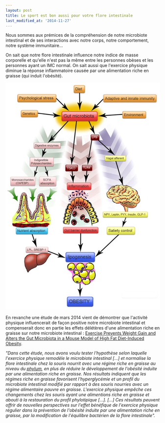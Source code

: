 ```yaml
---
layout: post
title: Le sport est bon aussi pour votre flore intestinale
last_modified_at: '2014-11-27'
---
```


Nous sommes aux prémices de la compréhension de notre microbiote intestinal et de ses interactions avec notre corps,
notre comportement, notre système immunitaire...

On sait que notre flore intestinale influence notre indice de masse corporelle et qu'elle n'est pas la même
entre les personnes obèses et les personnes ayant un IMC normal.
On sait aussi que l'exercice physique diminue la réponse inflammatoire causée
par une alimentation riche en graisse (qui induit l'obésité).

[![Gut microbiota](/assets/2014-04-17/Gut-microbiota.jpg)](http://www.ncbi.nlm.nih.gov/pmc/articles/PMC3303978/)

En revanche une étude de mars 2014 vient de démontrer que l'activité physique influencerait de façon positive notre microbiote intestinal
et compenserait donc en partie les effets délétères d'une alimentation riche en graisse sur notre microbiote intestinal :
[Exercise Prevents Weight Gain and Alters the Gut Microbiota in a Mouse Model of High Fat Diet-Induced Obesity](http://www.ncbi.nlm.nih.gov/pmc/articles/PMC3966766/).

_"Dans cette étude, nous avons voulu tester l'hypothèse selon laquelle l'exercice physique remodèle le microbiote intestinal [...]
et normalise la flore intestinale chez la souris nourrit avec une régime riche en graisse au niveau du [phylum](https://fr.wikipedia.org/wiki/Embranchement_(biologie)),
en plus de réduire le développement de l'obésité induite par une alimentation riche en graisse.
Nos résultats indiquent que les régimes riche en graisse favorisent l'hyperglycémie et un profil du microbiote intestinal
modifié par rapport à des souris nourries avec un régime alimentaire pauvre en graisse.
L'exercice physique empêche ces changements chez les souris ayant une alimentions riche en graisse et abouti
à la restauration du profil phylotipique [...].
[...] Ces résultats peuvent offrir de nouvelles perspectives sur l'effet bénéfique de l'exercice physique régulier
dans la prévention de l'obésité induite par une alimentation riche en graisse,
par la modification de l'équilibre bactérien de la flore intestinale"._
